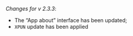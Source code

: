 _Changes for v 2.3.3_:
- The “App about” interface has been updated;
- `XPUN` update has been applied
